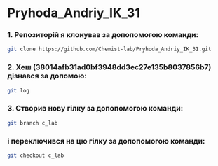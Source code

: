 # Pryhoda_Andriy_IK_31


### 1. Репозиторій я клонував за допопомогою команди:
```sh
git clone https://github.com/Chemist-lab/Pryhoda_Andriy_IK_31.git
``` 

### 2. Хеш (38014afb31ad0bf3948dd3ec27e135b8037856b7) дізнався за допомою:
```sh
git log
```

### 3. Створив нову гілку за допопомогою команди:
```sh
git branch c_lab

```
### і переключився на цю гілку за допопомогою команди:
```sh
git checkout c_lab
```

